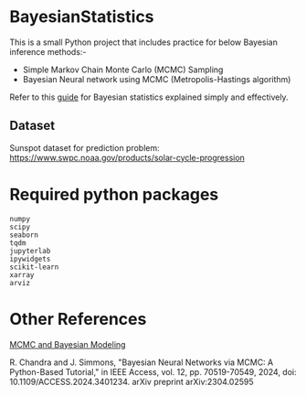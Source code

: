 # BayesianStatistics
This is a small Python project that includes practice for below Bayesian inference methods:-  
- Simple Markov Chain Monte Carlo (MCMC) Sampling
- Bayesian Neural network using MCMC (Metropolis-Hastings algorithm)

Refer to this [guide](https://statswithr.github.io/book/) for Bayesian statistics explained simply and effectively.
## Dataset 
Sunspot dataset for prediction problem: https://www.swpc.noaa.gov/products/solar-cycle-progression 

# Required python packages

    numpy
    scipy
    seaborn
    tqdm
    jupyterlab
    ipywidgets
    scikit-learn
    xarray
    arviz

# Other References
[MCMC and Bayesian Modeling](http://www.columbia.edu/~mh2078/MachineLearningORFE/MCMC_Bayes.pdf)

R. Chandra and J. Simmons, "Bayesian Neural Networks via MCMC: A Python-Based Tutorial," in IEEE Access, vol. 12, pp. 70519-70549, 2024, doi: 10.1109/ACCESS.2024.3401234. arXiv preprint arXiv:2304.02595

